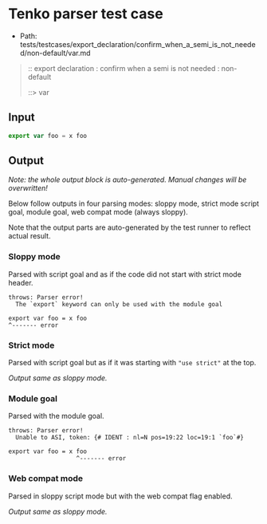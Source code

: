 # Tenko parser test case

- Path: tests/testcases/export_declaration/confirm_when_a_semi_is_not_needed/non-default/var.md

> :: export declaration : confirm when a semi is not needed : non-default
>
> ::> var

## Input

`````js
export var foo = x foo
`````

## Output

_Note: the whole output block is auto-generated. Manual changes will be overwritten!_

Below follow outputs in four parsing modes: sloppy mode, strict mode script goal, module goal, web compat mode (always sloppy).

Note that the output parts are auto-generated by the test runner to reflect actual result.

### Sloppy mode

Parsed with script goal and as if the code did not start with strict mode header.

`````
throws: Parser error!
  The `export` keyword can only be used with the module goal

export var foo = x foo
^------- error
`````

### Strict mode

Parsed with script goal but as if it was starting with `"use strict"` at the top.

_Output same as sloppy mode._

### Module goal

Parsed with the module goal.

`````
throws: Parser error!
  Unable to ASI, token: {# IDENT : nl=N pos=19:22 loc=19:1 `foo`#}

export var foo = x foo
                   ^------- error
`````


### Web compat mode

Parsed in sloppy script mode but with the web compat flag enabled.

_Output same as sloppy mode._
